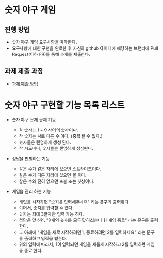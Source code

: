 # 숫자 야구 게임
## 진행 방법
* 숫자 야구 게임 요구사항을 파악한다.
* 요구사항에 대한 구현을 완료한 후 자신의 github 아이디에 해당하는 브랜치에 Pull Request(이하 PR)를 통해 과제를 제출한다.

## 과제 제출 과정
* [과제 제출 방법](https://github.com/next-step/nextstep-docs/tree/master/precourse)

# 숫자 야구 구현할 기능 목록 리스트

* 숫자 야구 문제 출제 기능
  * 각 숫자는 1 ~ 9 사이의 숫자이다.
  * 각 숫자는 서로 다른 수 이다. (중복 될 수 없다.)
  * 숫자들은 랜덤하게 생성 된다.
  * 각 시도마다, 숫자들은 랜덤하게 생성된다.
  
* 정답을 판별하는 기능
  * 같은 수가 같은 자리에 있으면 스트라이크이다.
  * 같은 수가 다른 자리에 있으면 볼 이다.
  * 같은 수와 전혀 없으면 포볼 또는 낫싱이다.
  
* 게임을 관리 하는 기능
  * 게임을 시작하면 "숫자를 입력해주세요" 라는 문구가 출력된다.
  * 이어서, 숫자를 입력할 수 있다.
  * 숫자는 최대 3글자만 입력 가능 하다.
  * 정답을 맞추면, "3개의 숫자를 모두 맞히셨습니다! 게임 종료" 라는 문구를 출력 한다.
  * 그 아래에 "게임을 새로 시작하려면 1, 종료하려면 2를 입력하세요" 라는 문구를 출력하고 입력을 받는다.
  * 위의 입력에 따라서, 1이 입력되면 게임을 새롭게 시작하고 2를 입력하면 게임을 종료 한다.

